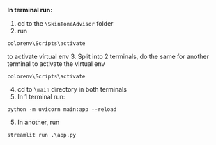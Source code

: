 **In terminal run:**
1. cd to the `\SkinToneAdvisor` folder
2. run 
```shell
colorenv\Scripts\activate
```
to activate virtual env
3. Split into 2 terminals, do the same for another terminal to activate the virtual env
```shell
colorenv\Scripts\activate
```
4. cd to `\main` directory in both terminals
4. In 1 terminal run:
```shell
python -m uvicorn main:app --reload
```
5. In another, run 
```shell
streamlit run .\app.py
```